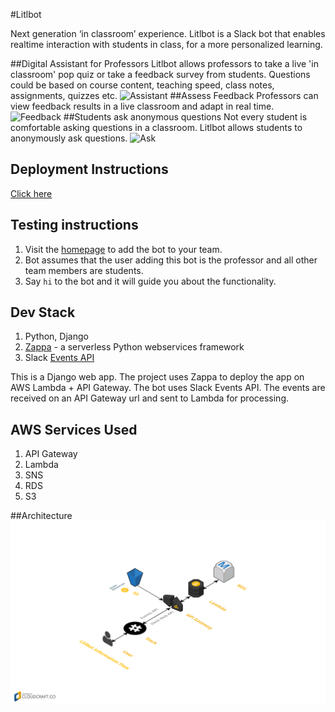 #Litlbot

Next generation ‘in classroom’ experience. Litlbot is a Slack bot that enables realtime interaction with students in class, for a more personalized learning.

##Digital Assistant for Professors
Litlbot allows professors to take a live 'in classroom' pop quiz or take a feedback survey from students. Questions could be based on course content, teaching speed, class notes, assignments, quizzes etc.
![Assistant](http://www.litlbot.com/static/assets/img/litlbot/hi.png)
##Assess Feedback
Professors can view feedback results in a live classroom and adapt in real time.
![Feedback](http://www.litlbot.com/static/assets/img/litlbot/feedback.png)
##Students ask anonymous questions
Not every student is comfortable asking questions in a classroom. Litlbot allows students to anonymously ask questions.
![Ask](http://www.litlbot.com/static/assets/img/litlbot/ask.png)

## Deployment Instructions
[Click here](./Deployment.md)

## Testing instructions
1. Visit the [homepage]() to add the bot to your team.
2. Bot assumes that the user adding this bot is the professor and all other team members are students.
3. Say `hi` to the bot and it will guide you about the functionality.
## Dev Stack
1. Python, Django
2. [Zappa](https://github.com/Miserlou/Zappa) - a serverless Python webservices framework
3. Slack [Events API](https://api.slack.com/events-api)

This is a Django web app. The project uses Zappa to deploy the app on AWS Lambda + API Gateway. The bot uses Slack Events API. The events are received on an API Gateway url and sent to Lambda for processing.
## AWS Services Used
1. API Gateway
2. Lambda
3. SNS
4. RDS
5. S3

##Architecture
![Architechture](./architecture.png)
